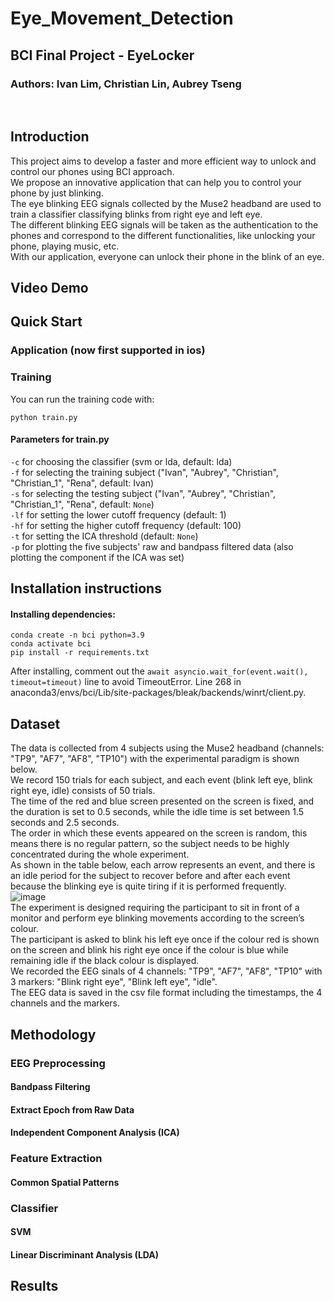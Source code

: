 # Eye_Movement_Detection

## BCI Final Project - EyeLocker

### Authors: Ivan Lim, Christian Lin, Aubrey Tseng

<br>

## Introduction
This project aims to develop a faster and more efficient way to unlock and control our phones using BCI approach.  <br>
We propose an innovative application that can help you to control your phone by just blinking.  <br>
The eye blinking EEG signals collected by the Muse2 headband are used to train a classifier classifying blinks from right eye and left eye.  <br>
The different blinking EEG signals will be taken as the authentication to the phones and correspond to the different functionalities, like unlocking your phone, playing music, etc. <br>
With our application, everyone can unlock their phone in the blink of an eye.
 <br>
## Video Demo

## Quick Start
### Application (now first supported in ios)

### Training
You can run the training code with:
```shell 
python train.py
```
#### Parameters for train.py
`-c` for choosing the classifier (svm or lda, default: lda) <br>
`-f` for selecting the training subject ("Ivan", "Aubrey", "Christian", "Christian_1", "Rena", default: Ivan) <br>
`-s` for selecting the testing subject ("Ivan", "Aubrey", "Christian", "Christian_1", "Rena", default: `None`)<br>
`-lf` for setting the lower cutoff frequency (default: 1) <br>
`-hf` for setting the higher cutoff frequency (default: 100)<br>
`-t` for setting the ICA threshold (default: `None`)<br>
`-p` for plotting the five subjects' raw and bandpass filtered data (also plotting the component if the ICA was set) <br>

## Installation instructions

#### Installing dependencies:

```shell
conda create -n bci python=3.9
conda activate bci
pip install -r requirements.txt
```

After installing, comment out the ```await asyncio.wait_for(event.wait(), timeout=timeout)``` line to avoid TimeoutError. 
Line 268 in anaconda3/envs/bci/Lib/site-packages/bleak/backends/winrt/client.py.

## Dataset
The data is collected from 4 subjects using the Muse2 headband (channels: "TP9", "AF7", "AF8", "TP10") with the experimental paradigm is shown below. <br>
We record 150 trials for each subject, and each event (blink left eye, blink right eye, idle) consists of 50 trials. <br>
The time of the red and blue screen presented on the screen is fixed, and the duration is set to 0.5 seconds, 
while the idle time is set between 1.5 seconds and 2.5 seconds. <br>
The order in which these events appeared on the screen is random, this means there is no regular pattern, so the subject needs to be highly concentrated during the whole experiment. <br>
As shown in the table below, each arrow represents an event, and there is an idle period for the subject to recover before and after each event because the blinking eye is quite tiring if it is performed frequently. <br>
![image](https://user-images.githubusercontent.com/58105978/172196351-78588c07-7da3-42a0-8302-0191aef7e923.png) <br>
The experiment is designed requiring the participant to sit in front of a monitor and perform eye blinking movements according to the screen’s colour. <br>
The participant is asked to blink his left eye once if the colour red is shown on the screen and blink his right eye once if the colour is blue while remaining idle if the black colour is displayed. <br>
We recorded the EEG sinals of 4 channels: "TP9", "AF7", "AF8", "TP10" with 3 markers: "Blink right eye", "Blink left eye", "idle". <br>
The EEG data is saved in the csv file format including the timestamps, the 4 channels and the markers. <br>

## Methodology

### EEG Preprocessing

#### Bandpass Filtering

#### Extract Epoch from Raw Data

#### Independent Component Analysis (ICA)

### Feature Extraction

#### Common Spatial Patterns

### Classifier

#### SVM

#### Linear Discriminant Analysis (LDA)

## Results
